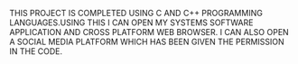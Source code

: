 THIS PROJECT IS COMPLETED USING C AND C++ PROGRAMMING LANGUAGES.USING THIS I CAN OPEN MY SYSTEMS SOFTWARE APPLICATION AND CROSS PLATFORM WEB BROWSER. I CAN ALSO OPEN A SOCIAL MEDIA PLATFORM WHICH HAS BEEN GIVEN THE PERMISSION IN THE CODE.
